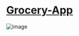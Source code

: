 # [Grocery-App](https://chandan-mourya-grocery-app.netlify.app/)

![image](https://user-images.githubusercontent.com/43124877/163771437-28e22217-8b5e-4a1e-989d-0e24f23b258e.png)
